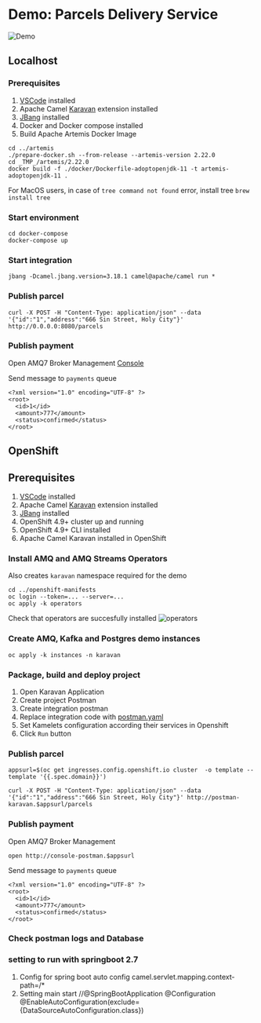 # Demo: Parcels Delivery Service 

![Demo](parcels.png)

## Localhost
### Prerequisites

1. [VSCode](https://code.visualstudio.com/download)  installed
2. Apache Camel [Karavan](https://marketplace.visualstudio.com/items?itemName=camel-karavan.karavan) extension installed
3. [JBang](https://www.jbang.dev/download/) installed
4. Docker and Docker compose installed
5. Build Apache Artemis Docker Image
```
cd ../artemis
./prepare-docker.sh --from-release --artemis-version 2.22.0
cd _TMP_/artemis/2.22.0
docker build -f ./docker/Dockerfile-adoptopenjdk-11 -t artemis-adoptopenjdk-11 .
```
For MacOS users, in case of `tree command not found` error, install tree `brew install tree`

### Start environment
```
cd docker-compose
docker-compose up
```

### Start integration 
```
jbang -Dcamel.jbang.version=3.18.1 camel@apache/camel run *
```

### Publish parcel
```
curl -X POST -H "Content-Type: application/json" --data '{"id":"1","address":"666 Sin Street, Holy City"}' http://0.0.0.0:8080/parcels
```

### Publish payment
Open AMQ7 Broker Management [Console](http://localhost:8161)

Send message to `payments` queue
```
<?xml version="1.0" encoding="UTF-8" ?>
<root>
  <id>1</id>
  <amount>777</amount>
  <status>confirmed</status>  
</root>
```

## OpenShift
## Prerequisites

1. [VSCode](https://code.visualstudio.com/download)  installed
2. Apache Camel [Karavan](https://marketplace.visualstudio.com/items?itemName=camel-karavan.karavan) extension installed
3. [JBang](https://www.jbang.dev/download/) installed
4. OpenShift 4.9+ cluster up and running
5. OpenShift 4.9+ CLI installed
6. Apache Camel Karavan installed in OpenShift


### Install AMQ and AMQ Streams Operators
Also creates `karavan` namespace required for the demo
```
cd ../openshift-manifests
oc login --token=... --server=...
oc apply -k operators
```
Check that operators are succesfully installed
![operators](operators.png)

### Create AMQ, Kafka and Postgres demo instances 
```
oc apply -k instances -n karavan
```

### Package, build and deploy project
1. Open Karavan Application
2. Create project Postman
3. Create integration postman
4. Replace integration code with [postman.yaml](project/postman.yaml)
5. Set Kamelets configuration according their services in Openshift
6. Click `Run` button


### Publish parcel
```
appsurl=$(oc get ingresses.config.openshift.io cluster  -o template --template '{{.spec.domain}}')

curl -X POST -H "Content-Type: application/json" --data '{"id":"1","address":"666 Sin Street, Holy City"}' http://postman-karavan.$appsurl/parcels
```
### Publish payment
Open AMQ7 Broker Management 
```
open http://console-postman.$appsurl
```

Send message to `payments` queue
```
<?xml version="1.0" encoding="UTF-8" ?>
<root>
  <id>1</id>
  <amount>777</amount>
  <status>confirmed</status>  
</root>
```

### Check postman logs and Database

### setting to run with springboot 2.7

1. Config for spring boot auto config
camel.servlet.mapping.context-path=/*
2. Setting main start
 //@SpringBootApplication
@Configuration
@EnableAutoConfiguration(exclude={DataSourceAutoConfiguration.class})

